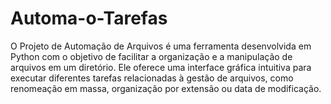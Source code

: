 # Automa-o-Tarefas
O Projeto de Automação de Arquivos é uma ferramenta desenvolvida em Python com o objetivo de facilitar a organização e a manipulação de arquivos em um diretório. Ele oferece uma interface gráfica intuitiva para executar diferentes tarefas relacionadas à gestão de arquivos, como renomeação em massa, organização por extensão ou data de modificação.
